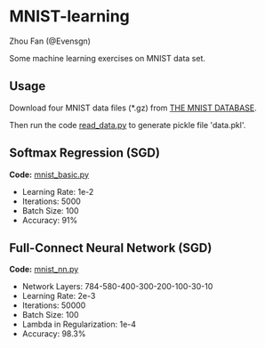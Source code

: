 # MNIST-learning

Zhou Fan (@Evensgn)

Some machine learning exercises on MNIST data set.

## Usage
Download four MNIST data files (*.gz) from [THE MNIST DATABASE](http://yann.lecun.com/exdb/mnist/).

Then run the code [read_data.py](read_data.py) to generate pickle file 'data.pkl'.

## Softmax Regression (SGD)
**Code:** [mnist_basic.py](mnist_basic.py)
* Learning Rate: 1e-2
* Iterations: 5000
* Batch Size: 100
* Accuracy: 91%

## Full-Connect Neural Network (SGD)
**Code:** [mnist_nn.py](mnist_nn.py)
* Network Layers: 784-580-400-300-200-100-30-10
* Learning Rate: 2e-3
* Iterations: 50000
* Batch Size: 100
* Lambda in Regularization: 1e-4
* Accuracy: 98.3%
